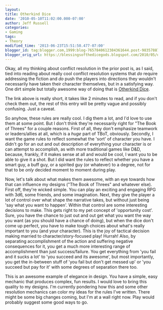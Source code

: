 ```yaml
---
layout:  
title: Otherkind Dice
date: '2010-05-10T11:02:00.000-07:00'
author: Jeff Russell
categories:
- Gaming
tags:
- Theory
modified_time: '2013-06-23T15:51:50.477-07:00'
blogger_id: tag:blogger.com,1999:blog-7657840612384361644.post-983578870218916143
blogger_orig_url: https://blessingsofthedicegods.blogspot.com/2010/05/otherkind-dice.html
---  
```

  
Okay, all my thinking about conflict resolution in the prior post is, as I said, tied into reading about really cool conflict resolution systems that *do* require addressing the fiction and *do* push the players into directions they wouldn't necessarily have taken their character themselves, but in a satisfying way. One dirt simple but totally awesome way of doing that is [Otherkind Dice](http://www.lumpley.com/archive/148.html).  
  
The link above is really short, it takes like 2 minutes to read, and if you don't check them out, the rest of this entry will be pretty vague and possibly confusing. Just a caveat.  
  
So anyhow, these rules are really cool. I dig them a lot, and I'd love to use them at some point. But I don't think they're necessarily right for "The Book of Threes" for a couple reasons. First of all, they don't emphasize teamwork or leaders/allies at all, which is a *huge* part of TBoT, obviously. Secondly, I want the game rules to reflect somewhat the 'sort' of character you have. I didn't go for an out and out description of everything your character is or can attempt to accomplish, as with more traditional games like D&D, because, frankly, if it makes sense at all and would be cool, I want you to be able to give it a shot. But I did want the rules to reflect whether you have a smart guy, a buff guy, or a spirited guy (or whatever) to a degree, not for that to be *only* decided moment to moment during play.  
  
Now, let's talk about what makes them awesome, with an eye towards how that can influence my designs ("The Book of Threes" and whatever else). First off, they're wicked simple. You can play an exciting and engaging RPG with 3d6, some friends, and some imagination. Next, they give the player a lot of control over what shape the narrative takes, but without just being 'say what you want to happen'. Within that control are some interesting decisions to make. This gets right to my pet concept of 'opportunity cost'. Sure, you have the chance to just out and out get what you want the way you want (as you should have a chance of doing), but when the dice don't come up perfect, you have to make tough choices about what's really important to you (and your character). This is the joy of tactical decision making married to character/story-focused play! Hurrah! Also, by separating accomplishment of the action and suffering negative consequences for it, you get a much more interesting range of accomplishment than just success/failure. You get everything from 'you fail and it sucks a lot' to 'you succeed and its awesome', but most importantly, you get the in-between stuff of 'you fail but don't get messed up' or 'you succeed but pay for it' with some degrees of separation there too.  
  
This is an awesome example of elegance in design. You have a simple, easy mechanic that produces complex, fun results. I would love to bring this quality to my designs. I'm currently pondering how this and some other resolution mechanics can color my ideas for the rules I've written. There might be some big changes coming, but I'm at a wall right now. Play would probably suggest some good ways to go. 
